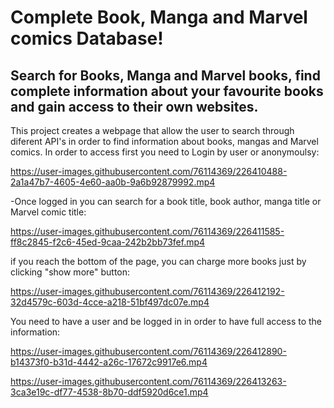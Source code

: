 # Complete Book, Manga and Marvel comics Database!

## Search for Books, Manga and Marvel books, find complete information about your favourite books and gain access to their own websites.

This project creates a webpage that allow the user to search through diferent API's in order to find information about books, mangas and Marvel comics. In order to access first you need to Login by user or anonymoulsy:



https://user-images.githubusercontent.com/76114369/226410488-2a1a47b7-4605-4e60-aa0b-9a6b92879992.mp4



-Once logged in you can search for a book title, book author, manga title or Marvel comic title:



https://user-images.githubusercontent.com/76114369/226411585-ff8c2845-f2c6-45ed-9caa-242b2bb73fef.mp4



if you reach the bottom of the page, you can charge more books just by clicking "show more" button:



https://user-images.githubusercontent.com/76114369/226412192-32d4579c-603d-4cce-a218-51bf497dc07e.mp4



You need to have a user and be logged in in order to have full access to the information:



https://user-images.githubusercontent.com/76114369/226412890-b14373f0-b31d-4442-a26c-17672c9917e6.mp4



https://user-images.githubusercontent.com/76114369/226413263-3ca3e19c-df77-4538-8b70-ddf5920d6ce1.mp4








